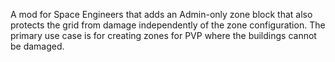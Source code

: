 A mod for Space Engineers that adds an Admin-only zone block that also protects the grid from damage independently of the zone configuration. The primary use case is for creating zones for PVP where the buildings cannot be damaged.
